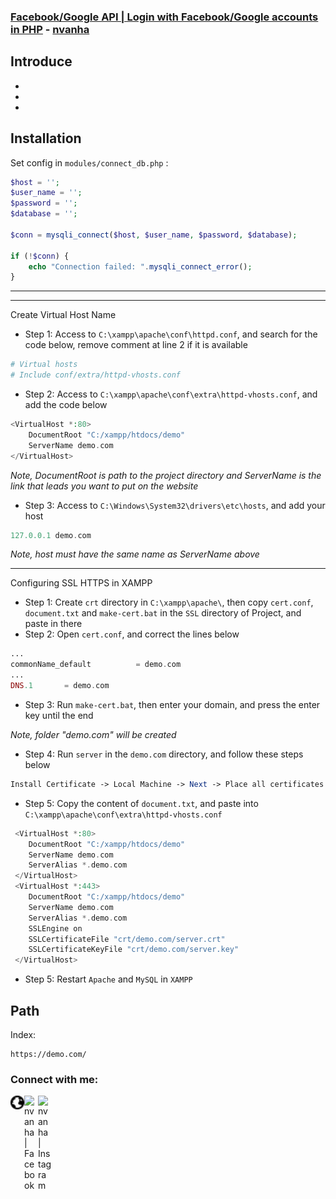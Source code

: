 ### [Facebook/Google API | Login with Facebook/Google accounts in PHP][link] - [nvanha][website]

## Introduce
-
-
-

## Installation
Set config in `modules/connect_db.php` :
```php
$host = '';
$user_name = '';
$password = '';
$database = '';

$conn = mysqli_connect($host, $user_name, $password, $database);

if (!$conn) {
    echo "Connection failed: ".mysqli_connect_error();
}
```
---

---
Create Virtual Host Name
- Step 1: 
Access to `C:\xampp\apache\conf\httpd.conf`, and search for the code below, remove comment at line 2 if it is available
```php
# Virtual hosts
# Include conf/extra/httpd-vhosts.conf
```
- Step 2:
Access to `C:\xampp\apache\conf\extra\httpd-vhosts.conf`, and add the code below
```php
<VirtualHost *:80>
    DocumentRoot "C:/xampp/htdocs/demo"
    ServerName demo.com
</VirtualHost>
```
*Note, DocumentRoot is path to the project directory and ServerName is the link that leads you want to put on the website*
- Step 3:
Access to `C:\Windows\System32\drivers\etc\hosts`, and add your host
```php
127.0.0.1 demo.com
```
*Note, host must have the same name as ServerName above*

---
Configuring SSL HTTPS in XAMPP
- Step 1: Create `crt` directory in `C:\xampp\apache\`, then copy `cert.conf`, `document.txt` and `make-cert.bat` in the `SSL` directory of Project, and paste in there
- Step 2:
Open `cert.conf`, and correct the lines below
```php
...
commonName_default          = demo.com
...
DNS.1       = demo.com
```
- Step 3: Run `make-cert.bat`, then enter your domain, and press the enter key until the end

*Note, folder "demo.com" will be created*
- Step 4: Run `server` in the `demo.com` directory, and follow these steps below
```php
Install Certificate -> Local Machine -> Next -> Place all certificates in the following store -> Browse -> Trusted Root Certification Authorities -> OK -> Next -> Finish -> OK
```
- Step 5: Copy the content of `document.txt`, and paste into `C:\xampp\apache\conf\extra\httpd-vhosts.conf`
```php
 <VirtualHost *:80>
    DocumentRoot "C:/xampp/htdocs/demo"
    ServerName demo.com
    ServerAlias *.demo.com
 </VirtualHost>
 <VirtualHost *:443>
    DocumentRoot "C:/xampp/htdocs/demo"
    ServerName demo.com
    ServerAlias *.demo.com
    SSLEngine on
    SSLCertificateFile "crt/demo.com/server.crt"
    SSLCertificateKeyFile "crt/demo.com/server.key"
 </VirtualHost>
```
- Step 5: Restart `Apache` and `MySQL` in `XAMPP`
## Path
Index:
```path
https://demo.com/
```

### Connect with me:

[<img align="left" alt="nvanha.com" width="22px" src="https://raw.githubusercontent.com/iconic/open-iconic/master/svg/globe.svg" />][website]
[<img align="left" alt="nvanha | Facebook" width="22px" src="https://cdn.jsdelivr.net/npm/simple-icons@v3/icons/facebook.svg" />][facebook]
[<img align="left" alt="nvanha | Instagram" width="22px" src="https://cdn.jsdelivr.net/npm/simple-icons@v3/icons/instagram.svg" />][instagram]

[website]: https://nvanha.github.io/myweb
[instagram]: https://www.instagram.com/_haa_nguyen
[facebook]: https://www.facebook.com/nvh1120
[link]: https://github.com/nvanha/api_login